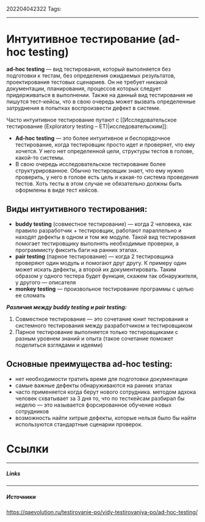 202204042322
Tags:
___
#  Интуитивное тестирование (ad-hoc testing)
**ad-hoc testing** — вид тестирования, который выполняется без подготовки к тестам, без определения ожидаемых результатов, проектирования тестовых сценариев.
Он не требует никакой документации, планирования, процессов которых следует придерживаться в выполнении. Также на данный вид тестирования не пишутся тест-кейсы, что в свою очередь может вызвать определенные затруднения в попытках воспроизвести дефект в системе.

Часто интуитивное тестирование путают с [[Исследовательское тестирование (Exploratory testing – ET)|исследовательским]]: 
- **Ad-hoc testing** — это более интуитивное и беспорядочное тестирование, когда тестировщик просто идет и проверяет, что ему хочется. У него нет определенной цели, структуры тестов в голове, какой-то системы. 
- В свою очередь исследовательское тестирование более структурированное. Обычно тестировщик знает, что ему нужно проверить, у него в голове есть цель и какая-то система проведения тестов. Хоть тесты в этом случае не обязательно должны быть оформлены в виде тест кейсов.

## Виды интуитивного тестирования:
-   **buddy testing** (совместное тестирование) — когда 2 человека, как правило разработчик + тестировщик, работают параллельно и находят дефекты в одном и том же модуле. Такой вид тестирования помогает тестировщику выполнять необходимые проверки, а программисту фиксить баги на ранних этапах.
-   **pair testing** (парное тестирование) — когда 2 тестировщика проверяют один модуль и помогают друг другу. К примеру один может искать дефекты, а второй их документировать. Таким образом у одного тестера будет функция, скажем так обнаружителя, у другого — описателя
-   **monkey testing** — произвольное тестирование программы с целью ее сломать

**_Различия между buddy testing и pair testing:_**

1.  Совместное тестирование — это сочетание юнит тестирования и системного тестирования между разработчиком и тестировщиком
2.  Парное тестирование выполняется только тестировщиками с разным уровнем знаний и опыта (такое сочетание поможет поделиться взглядами и идеями)

## Основные преимущества ad-hoc testing:
-   нет необходимости тратить время для подготовки документации
-   самые важные дефекты обнаруживаются на ранних этапах
-   часто применяется когда берут нового сотрудника. методом адхока человек схватывает за 3 дня то, что по тесткейсам разбирал бы неделю — это называется форсированное обучение новых сотрудников
-   возможность найти хитрые дефекты, которые нельзя было бы найти используются стандартные сценарии проверок.



# Ссылки
___
##### Links


---
##### Источники
https://qaevolution.ru/testirovanie-po/vidy-testirovaniya-po/ad-hoc-testing/